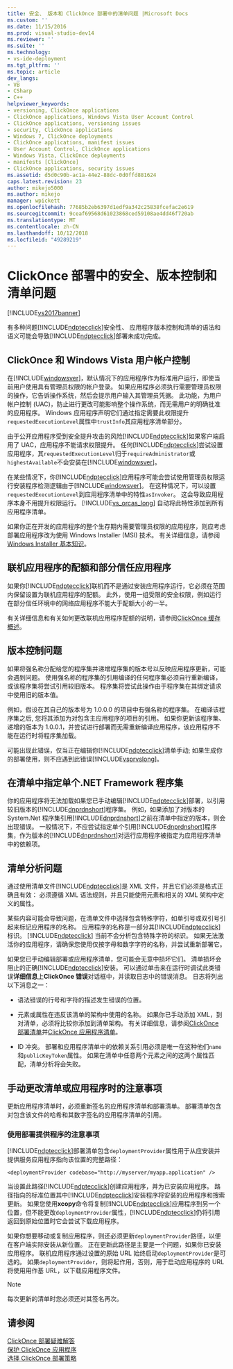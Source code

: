 ```yaml
---
title: 安全、 版本和 ClickOnce 部署中的清单问题 |Microsoft Docs
ms.custom: ''
ms.date: 11/15/2016
ms.prod: visual-studio-dev14
ms.reviewer: ''
ms.suite: ''
ms.technology:
- vs-ide-deployment
ms.tgt_pltfrm: ''
ms.topic: article
dev_langs:
- VB
- CSharp
- C++
helpviewer_keywords:
- versioning, ClickOnce applications
- ClickOnce applications, Windows Vista User Account Control
- ClickOnce applications, versioning issues
- security, ClickOnce applications
- Windows 7, ClickOnce deployments
- ClickOnce applications, manifest issues
- User Account Control, ClickOnce applications
- Windows Vista, ClickOnce deployments
- manifests [ClickOnce]
- ClickOnce applications, security issues
ms.assetid: d5d0c90b-ac1a-44e2-88dc-0d0ffd881624
caps.latest.revision: 23
author: mikejo5000
ms.author: mikejo
manager: wpickett
ms.openlocfilehash: 77685b2eb6397d1edf9a342c25838fcefac2e619
ms.sourcegitcommit: 9ceaf69568d61023868ced59108ae4dd46f720ab
ms.translationtype: MT
ms.contentlocale: zh-CN
ms.lasthandoff: 10/12/2018
ms.locfileid: "49289219"
---
```

# <a name="security-versioning-and-manifest-issues-in-clickonce-deployments"></a>ClickOnce 部署中的安全、版本控制和清单问题
[!INCLUDE[vs2017banner](../includes/vs2017banner.md)]

有多种问题[!INCLUDE[ndptecclick](../includes/ndptecclick-md.md)]安全性、 应用程序版本控制和清单的语法和语义可能会导致[!INCLUDE[ndptecclick](../includes/ndptecclick-md.md)]部署未成功完成。  
  
## <a name="clickonce-and-windows-vista-user-account-control"></a>ClickOnce 和 Windows Vista 用户帐户控制  
 在[!INCLUDE[windowsver](../includes/windowsver-md.md)]，默认情况下的应用程序作为标准用户运行，即使当前用户使用具有管理员权限的帐户登录。 如果应用程序必须执行需要管理员权限的操作，它告诉操作系统，然后会提示用户输入其管理员凭据。 此功能，为用户帐户控制 (UAC)，防止进行更改可能影响整个操作系统，而无需用户的明确批准的应用程序。 Windows 应用程序声明它们通过指定需要此权限提升`requestedExecutionLevel`属性中`trustInfo`其应用程序清单部分。  
  
 由于公开应用程序受到安全提升攻击的风险[!INCLUDE[ndptecclick](../includes/ndptecclick-md.md)]如果客户端启用了 UAC，应用程序不能请求权限提升。 任何[!INCLUDE[ndptecclick](../includes/ndptecclick-md.md)]尝试设置应用程序，其`requestedExecutionLevel`归于`requireAdministrator`或`highestAvailable`不会安装在[!INCLUDE[windowsver](../includes/windowsver-md.md)]。  
  
 在某些情况下，你[!INCLUDE[ndptecclick](../includes/ndptecclick-md.md)]应用程序可能会尝试使用管理员权限运行安装程序检测逻辑由于[!INCLUDE[windowsver](../includes/windowsver-md.md)]。 在这种情况下，可以设置`requestedExecutionLevel`到应用程序清单中的特性`asInvoker`。 这会导致应用程序本身不用提升权限运行。 [!INCLUDE[vs_orcas_long](../includes/vs-orcas-long-md.md)] 自动将此特性添加到所有应用程序清单。  
  
 如果你正在开发的应用程序的整个生存期内需要管理员权限的应用程序，则应考虑部署应用程序改为使用 Windows Installer (MSI) 技术。 有关详细信息，请参阅[Windows Installer 基本知识](../extensibility/internals/windows-installer-basics.md)。  
  
## <a name="online-application-quotas-and-partial-trust-applications"></a>联机应用程序的配额和部分信任应用程序  
 如果你[!INCLUDE[ndptecclick](../includes/ndptecclick-md.md)]联机而不是通过安装应用程序运行，它必须在范围内保留设置为联机应用程序的配额。 此外，使用一组受限的安全权限，例如运行在部分信任环境中的网络应用程序不能大于配额大小的一半。  
  
 有关详细信息和有关如何更改联机应用程序配额的说明，请参阅[ClickOnce 缓存概述](../deployment/clickonce-cache-overview.md)。  
  
## <a name="versioning-issues"></a>版本控制问题  
 如果将强名称分配给您的程序集并递增程序集的版本号以反映应用程序更新，可能会遇到问题。 使用强名称的程序集的引用编译的任何程序集必须自行重新编译，或该程序集将尝试引用较旧版本。 程序集将尝试此操作由于程序集在其绑定请求中使用旧的版本值。  
  
 例如，假设在其自己的版本号为 1.0.0.0 的项目中有强名称的程序集。 在编译该程序集之后, 您将其添加为对包含主应用程序的项目的引用。 如果你更新该程序集、 递增的版本为 1.0.0.1，并尝试进行部署而无需重新编译应用程序，该应用程序不能在运行时将程序集加载。  
  
 可能出现此错误，仅当正在编辑你[!INCLUDE[ndptecclick](../includes/ndptecclick-md.md)]清单手动; 如果生成你的部署使用，则不应遇到此错误[!INCLUDE[vsprvslong](../includes/vsprvslong-md.md)]。  
  
## <a name="specifying-individual-net-framework-assemblies-in-the-manifest"></a>在清单中指定单个.NET Framework 程序集  
 你的应用程序将无法加载如果您已手动编辑[!INCLUDE[ndptecclick](../includes/ndptecclick-md.md)]部署，以引用较旧版本的[!INCLUDE[dnprdnshort](../includes/dnprdnshort-md.md)]程序集。 例如，如果添加了对版本的 System.Net 程序集引用[!INCLUDE[dnprdnshort](../includes/dnprdnshort-md.md)]之前在清单中指定的版本，则会出现错误。 一般情况下，不应尝试指定单个引用[!INCLUDE[dnprdnshort](../includes/dnprdnshort-md.md)]程序集，作为版本的[!INCLUDE[dnprdnshort](../includes/dnprdnshort-md.md)]对运行应用程序被指定为应用程序清单中的依赖项。  
  
## <a name="manifest-parsing-issues"></a>清单分析问题  
 通过使用清单文件[!INCLUDE[ndptecclick](../includes/ndptecclick-md.md)]是 XML 文件，并且它们必须是格式正确且有效： 必须遵循 XML 语法规则，并且只能使用元素和相关的 XML 架构中定义的属性。  
  
 某些内容可能会导致问题，在清单文件中选择包含特殊字符，如单引号或双引号引起来标记应用程序的名称。 应用程序的名称是一部分其[!INCLUDE[ndptecclick](../includes/ndptecclick-md.md)]标识。 [!INCLUDE[ndptecclick](../includes/ndptecclick-md.md)] 当前不会分析包含特殊字符的标识。 如果无法激活你的应用程序，请确保您使用仅按字母和数字字符的名称，并尝试重新部署它。  
  
 如果您已手动编辑部署或应用程序清单，您可能会无意中损坏它们。 清单损坏会阻止的正确[!INCLUDE[ndptecclick](../includes/ndptecclick-md.md)]安装。 可以通过单击来在运行时调试此类错误**详细信息**上**ClickOnce 错误**对话框中，并读取日志中的错误消息。 日志将列出以下消息之一：  
  
-   语法错误的行号和字符的描述发生错误的位置。  
  
-   元素或属性在违反该清单的架构中使用的名称。 如果你已手动添加 XML，到对清单，必须将比较你添加到清单架构。 有关详细信息，请参阅[ClickOnce 部署清单](../deployment/clickonce-deployment-manifest.md)并[ClickOnce 应用程序清单](../deployment/clickonce-application-manifest.md)。  
  
-   ID 冲突。 部署和应用程序清单中的依赖关系引用必须是唯一在这种他们`name`和`publicKeyToken`属性。 如果在清单中任意两个元素之间的这两个属性匹配，清单分析将会失败。  
  
## <a name="precautions-when-manually-changing-manifests-or-applications"></a>手动更改清单或应用程序时的注意事项  
 更新应用程序清单时，必须重新签名的应用程序清单和部署清单。 部署清单包含对包含该文件的哈希和其数字签名的应用程序清单的引用。  
  
### <a name="precautions-with-deployment-provider-usage"></a>使用部署提供程序的注意事项  
 [!INCLUDE[ndptecclick](../includes/ndptecclick-md.md)]部署清单包含`deploymentProvider`属性用于从应安装并提供服务应用程序指向该位置的完整路径：  
  
```  
<deploymentProvider codebase="http://myserver/myapp.application" />  
```  
  
 当设置此路径[!INCLUDE[ndptecclick](../includes/ndptecclick-md.md)]创建应用程序，并为已安装应用程序。 路径指向的标准位置其中[!INCLUDE[ndptecclick](../includes/ndptecclick-md.md)]安装程序将安装的应用程序和搜索更新。 如果您使用**xcopy**命令将复制[!INCLUDE[ndptecclick](../includes/ndptecclick-md.md)]应用程序到另一个位置，但不能更改`deploymentProvider`属性，[!INCLUDE[ndptecclick](../includes/ndptecclick-md.md)]仍将引用返回到原始位置时它会尝试下载应用程序。  
  
 如果你想要移动或复制应用程序，则还必须更新`deploymentProvider`路径，以便在客户端实际安装从新位置。 正在更新此路径是主要是一个问题，如果你已安装应用程序。 联机应用程序通过设置的原始 URL 始终启动`deploymentProvider`是可选的。 如果`deploymentProvider`，则将起作用，否则，用于启动应用程序的 URL 将使用用作基 URL，以下载应用程序文件。  
  
> [!NOTE]
>  每次更新的清单时您必须还对其签名再次。  
  
## <a name="see-also"></a>请参阅  
 [ClickOnce 部署疑难解答](../deployment/troubleshooting-clickonce-deployments.md)   
 [保护 ClickOnce 应用程序](../deployment/securing-clickonce-applications.md)   
 [选择 ClickOnce 部署策略](../deployment/choosing-a-clickonce-deployment-strategy.md)



